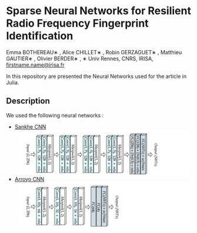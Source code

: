 # Sparse Neural Networks for Resilient Radio Frequency Fingerprint Identification
Emma BOTHEREAU∗ , Alice CHILLET∗ , Robin GERZAGUET∗ , Matthieu GAUTIER∗ , Olivier BERDER∗ , 
∗ Univ Rennes, CNRS, IRISA, firstname.name@irisa.fr



In this repository are presented the Neural Networks used for the article in Julia. 

## Description

We used the following neural networks :
- [Sankhe CNN](https://ieeexplore.ieee.org/document/8882379)
![](Illustrations/Sankhe.png)
- [Arroyo CNN](https://www.mdpi.com/1424-8220/22/6/2111)
![](Illustrations/Arroyo.png)


